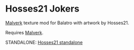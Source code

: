 # Hosses21 Jokers
[Malverk](https://github.com/Eremel/Malverk) texture mod for Balatro with artwork by Hosses21.

Requires [Malverk](https://github.com/Eremel/Malverk).

STANDALONE: [Hosses21 standalone](https://github.com/marinaposting/hossesjokers)
